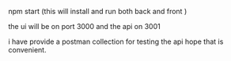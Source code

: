 npm start (this will install and run both back and front )

the ui will be on port 3000 and the api on 3001

i have provide a postman collection for testing the api hope that is convenient.
